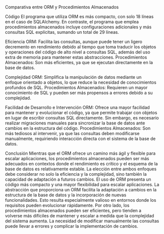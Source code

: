 Comparativa entre ORM y Procedimientos Almacenados

Código
El programa que utiliza ORM es más compacto, con solo 18 líneas en el caso de SQLAlchemy. En contraste, el programa que emplea procedimientos almacenados incluye configuraciones adicionales y más consultas SQL explícitas, sumando un total de 29 líneas.

Eficiencia
ORM: Facilita las consultas, aunque puede tener un ligero decremento en rendimiento debido al tiempo que toma traducir los objetos y operaciones del código de alto nivel a consultas SQL, además del uso extra de memoria para mantener estas abstracciones.
Procedimientos Almacenados: Son más eficientes, ya que se ejecutan directamente en la base de datos.

Complejidad
ORM: Simplifica la manipulación de datos mediante un enfoque orientado a objetos, lo que reduce la necesidad de conocimientos profundos de SQL.
Procedimientos Almacenados: Requieren un mayor conocimiento de SQL y pueden ser más propensos a errores debido a su complejidad.

Facilidad de Desarrollo e Intervención
ORM: Ofrece una mayor facilidad para mantener y evolucionar el código, ya que permite trabajar con objetos en lugar de escribir consultas SQL directamente. Sin embargo, es necesario realizar migraciones manuales para sincronizar la base de datos ante cambios en la estructura del código.
Procedimientos Almacenados: Son más tediosos al intervenir, ya que las consultas deben modificarse manualmente, requiriendo interacción directa con el sistema de la base de datos.

Conclusión
Mientras que el ORM ofrece un camino más ágil y flexible para escalar aplicaciones, los procedimientos almacenados pueden ser más adecuados en contextos donde el rendimiento es crítico y el esquema de la base de datos es relativamente estable. La elección entre ambos enfoques debe considerar no solo la eficiencia y la complejidad, sino también la capacidad de adaptación a futuros cambios.
El uso de ORM presenta un código más compacto y una mayor flexibilidad para escalar aplicaciones. La abstracción que proporciona un ORM facilita la adaptación a cambios en la estructura de la base de datos y la incorporación de nuevas funcionalidades. Esto resulta especialmente valioso en entornos donde los requisitos pueden evolucionar rápidamente.
Por otro lado, los procedimientos almacenados pueden ser eficientes, pero tienden a volverse más difíciles de mantener y escalar a medida que la complejidad del sistema aumenta. La necesidad de modificar manualmente las consultas puede llevar a errores y complicar la implementación de cambios.
